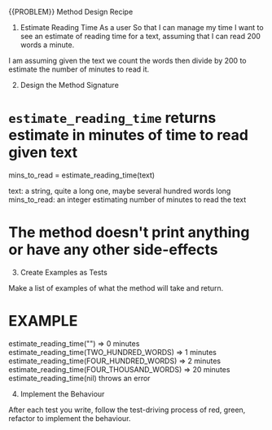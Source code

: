 {{PROBLEM}} Method Design Recipe
1. Estimate Reading Time
As a user
So that I can manage my time
I want to see an estimate of reading time for a text, assuming that I can read 200 words a minute.

I am assuming given the text we count the words then divide by 200 to estimate the number of minutes to read it.

2. Design the Method Signature

# `estimate_reading_time` returns estimate in minutes of time to read given text
mins_to_read = estimate_reading_time(text)

text: a string, quite a long one, maybe several hundred words long
mins_to_read: an integer estimating number of minutes to read the text
# The method doesn't print anything or have any other side-effects

3. Create Examples as Tests

Make a list of examples of what the method will take and return.

# EXAMPLE

estimate_reading_time("") => 0 minutes
estimate_reading_time(TWO_HUNDRED_WORDS) => 1 minutes
estimate_reading_time(FOUR_HUNDRED_WORDS) => 2 minutes
estimate_reading_time(FOUR_THOUSAND_WORDS) => 20 minutes
estimate_reading_time(nil) throws an error

4. Implement the Behaviour

After each test you write, follow the test-driving process of red, green, refactor to implement the behaviour.